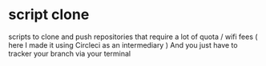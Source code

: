 # script clone
scripts to clone and push repositories that require a lot of quota / wifi fees ( here I made it using Circleci as an intermediary ) And you just have to tracker your branch via your terminal
